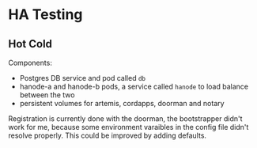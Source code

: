 # HA Testing

## Hot Cold

Components:
- Postgres DB service and pod called `db`
- hanode-a and hanode-b pods, a service called `hanode` to load balance between the two
- persistent volumes for artemis, cordapps, doorman and notary

Registration is currently done with the doorman, the bootstrapper didn't work
for me, because some environment varaibles in the config file didn't resolve
properly. This could be improved by adding defaults.
